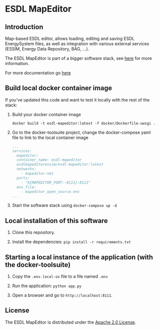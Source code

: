 # ESDL MapEditor

## Introduction

Map-based ESDL editor, allows loading, editing and saving ESDL EnergySystem files,
as well as integration with various external services (ESSIM, Energy Data
Repository, BAG, ...).

The ESDL MapEditor is part of a bigger software stack, see [here](https://github.com/ESDLMapEditorESSIM/docker-toolsuite) for more information.

For more documentation go [here](https://energytransition.gitbook.io/esdl/esdl-based-tools/mapeditor)

## Build local docker container image
If you've updated this code and want to test it locally with the rest of the stack:

1. Build your docker container image
   ```shell script
   docker build -t esdl-mapeditor:latest -f docker/Dockerfile-uwsgi .
   ```

2. Go to the docker-toolsuite project, change the docker-compose yaml file to link to the local container image
   ```yaml
   ...
   services:
     mapeditor:
     container_name: esdl-mapeditor
     esdlmapeditoressim/esdl-mapeditor:latest
     networks:
       - mapeditor-net
     ports:
       - "${MAPEDITOR_PORT:-8111}:8111"
     env_file:
       - mapeditor_open_source.env
   ...
   ```
 
3. Start the software stack using `docker-compose up -d`

## Local installation of this software
1. Clone this repository.

2. Install the dependencies: `pip install -r requirements.txt`

## Starting a local instance of the application (with the docker-toolsuite)
1. Copy the `.env.local-os` file to a file named `.env`

2. Run the application: `python app.py`

3. Open a browser and go to `http://localhost:8111`.

## License

The ESDL MapEditor is distributed under the [Apache 2.0 License](http://www.apache.org/licenses/LICENSE-2.0).